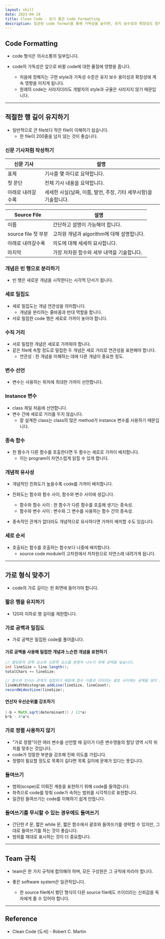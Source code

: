 ```yaml
---
layout: skill
date: 2023-04-19
title: Clean Code - 읽기 좋은 Code Formatting
description: 일관된 code format을 통해 가독성을 높이면, 유지 보수성과 확장성도 함께 높일 수 있습니다.
---
```



## Code Formatting

- code 형식은 의사소통의 일부입니다.

- code의 가독성은 앞으로 바뀔 code에 대한 품질에 영향을 줍니다.
    - 처음에 정해지는 구현 style과 가독성 수준은 유지 보수 용이성과 확장성에 계속 영향을 미치게 됩니다.
    - 원래의 code는 사라지더라도 개발자의 style과 규율은 사라지지 않기 때문입니다.


---


## 적절한 행 길이 유지하기

- 일반적으로 큰 file보다 작은 file이 이해하기 쉽습니다.
    - 한 file이 200줄을 넘지 않는 것이 좋습니다.


### 신문 기사처럼 작성하기

| 신문 기사 | 설명 |
| --- | --- |
| 표제 | 기사를 몇 마디로 요약합니다. |
| 첫 문단 | 전체 기사 내용을 요약합니다. |
| 아래로 내려갈수록 | 세세한 사실(날짜, 이름, 발언, 주장, 기타 세부사항)을 기술합니다. |

| Source File | 설명 |
| --- | --- |
| 이름 | 간단하고 설명이 가능해야 합니다. |
| source file 첫 부분 | 고차원 개념과 algorithm에 대해 설명합니다. |
| 아래로 내려갈수록 | 의도에 대해 세세히 묘사합니다. |
| 마지막 | 가장 저차원 함수와 세부 내역을 기술합니다. |


### 개념은 빈 행으로 분리하기

- 빈 행은 새로운 개념을 시작한다는 시각적 단서가 됩니다.


### 세로 밀집도

- 세로 밀집도는 개념 연관성을 의미합니다.
    - 개념을 분리하는 줄바꿈과 반대 역할을 합니다.
- 서로 밀접한 code 행은 세로로 가까이 놓아야 합니다.


### 수직 거리

- 서로 밀접한 개념은 세로로 가까워야 합니다.
- 같은 file에 속할 정도로 밀접한 두 개념은 세로 거리로 연관성을 표현해야 합니다.
    - 연관성 : 한 개념을 이해하는 데에 다른 개념이 중요한 정도.


### 변수 선언

- 변수는 사용하는 위치에 최대한 가까이 선언합니다.


### Instance 변수

- class 제일 처음에 선언합니다.
- 변수 간에 세로로 거리를 두지 않습니다.
    - 잘 설계한 class는 class의 많은 method가 instance 변수를 사용하기 때문입니다.


### 종속 함수

- 한 함수가 다른 함수를 호출한다면 두 함수는 세로로 가까이 배치합니다.
    - 이는 program이 자연스럽게 읽힐 수 있게 합니다.


### 개념적 유사성

- 개념적인 친화도가 높을수록 code를 가까이 배치합니다.
- 친화도는 함수와 함수 사이, 함수와 변수 사이에 생깁니다.
    - 함수와 함수 사이 : 한 함수가 다른 함수를 호출해 생기는 종속성.
    - 함수와 변수 사이 : 변수와 그 변수를 사용하는 함수 간의 종속성.

- 종속적인 관계가 없더라도 개념적으로 유사하다면 가까이 배치할 수도 있습니다.


### 세로 순서

- 호출되는 함수를 호출하는 함수보다 나중에 배치합니다.
    - source code module이 고차원에서 저차원으로 자연스레 내려가게 됩니다.


---


## 가로 형식 맞추기

- code의 가로 길이는 한 화면에 들어가야 합니다.


### 짧은 행을 유지하기

- 120자 이하로 행 길이를 제한합니다.


### 가로 공백과 밀집도

- 가로 공백은 밀집된 code를 풀어줍니다.

#### 가로 공백을 사용해 밀접한 개념과 느슨한 개념을 표현하기

```java
// 할당문의 왼쪽 요소와 오른쪽 요소를 분명히 나누기 위해 공백을 넣습니다.
int lineSize = line.length();
totalChars += lineSize;
```

```java
// 함수와 인수는 관계가 밀접하기 때문에 함수 이름과 이어지는 괄호 사이에는 공백을 넣지 않습니다.
lineWidthHistogram.addLine(lineSize, lineCount);
recordWidestLine(lineSize);
```

#### 연산자 우선순위를 강조하기

```java
(-b + Math.sqrt(determinant)) / (2*a)
b*b - 4*a*c
```


### 가로 정렬 사용하지 않기

- "가로 정렬"이란 여러 변수를 선언할 때 길이가 다른 변수명들의 할당 영역 시작 위치를 맞추는 것입니다.
- code가 엉뚱한 부분을 강조해 진짜 의도를 가립니다.
- 정렬이 필요할 정도로 목록이 길다면 목록 길이에 문제가 있다는 뜻입니다.


### 들여쓰기

- 범위(scope)로 이뤄진 계층을 표현하기 위해 code를 들여씁니다.
- 좌측으로 code를 맞춰 code가 속하는 범위를 시각적으로 표현합니다.
- 일관된 들여쓰기는 code를 이해하기 쉽게 만듭니다.


### 들여쓰기를 무시할 수 있는 경우에도 들여쓰기

- 간단한 if 문, 짧은 while 문, 짧은 함수에서 괄호와 들여쓰기를 생략할 수 있지만, 그대로 들여쓰기를 하는 것이 좋습니다.
- 범위를 제대로 표시하는 것이 더 중요합니다.


---


## Team 규칙

- team은 한 가지 규칙에 합의해야 하며, 모든 구성원은 그 규칙에 따라야 합니다.

- 좋은 software system은 일관적입니다.
    - 한 source file에서 봤던 형식이 다른 source file에도 쓰이리라는 신뢰감을 독자에게 줄 수 있어야 합니다.


---


## Reference

- Clean Code (도서) - Robert C. Martin
